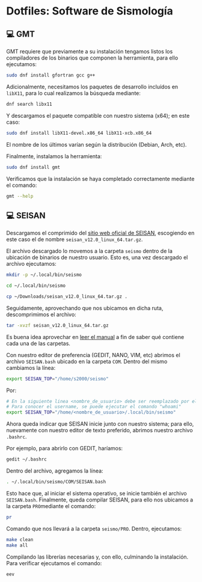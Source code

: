 # Dotfiles: Software de Sismología

## 💻 GMT

GMT requiere que previamente a su instalación tengamos listos los compiladores de los binarios que componen la herramienta, para ello ejecutamos:

~~~bash
sudo dnf install gfortran gcc g++
~~~

Adicionalmente, necesitamos los paquetes de desarrollo incluídos en `libX11`, para lo cual realizamos la búsqueda mediante:

~~~bash
dnf search libx11
~~~

Y descargamos el paquete compatible con nuestro sistema (x64); en este caso:

~~~bash
sudo dnf install libX11-devel.x86_64 libX11-xcb.x86_64
~~~

El nombre de los últimos varían según la distribución (Debian, Arch, etc).

Finalmente, instalamos la herramienta:

~~~bash
sudo dnf install gmt
~~~

Verificamos que la instalación se haya completado correctamente mediante el comando:

~~~bash
gmt --help
~~~

## 💻 SEISAN

Descargamos el comprimido del [sitio web oficial de SEISAN](https://www.geo.uib.no/seismo/SOFTWARE/SEISAN/), escogiendo en este caso el de nombre `seisan_v12.0_linux_64.tar.gz`.

El archivo descargado lo movemos a la carpeta `seismo` dentro de la ubicación de binarios de nuestro usuario. Esto es, una vez descargado el archivo ejecutamos:

~~~bash
mkdir -p ~/.local/bin/seismo

cd ~/.local/bin/seismo

cp ~/Downloads/seisan_v12.0_linux_64.tar.gz .
~~~

Seguidamente, aprovechando que nos ubicamos en dicha ruta, descomprimimos el archivo:

~~~bash
tar -xvzf seisan_v12.0_linux_64.tar.gz 
~~~

Es buena idea aprovechar en [leer el manual](https://www.geo.uib.no/seismo/SOFTWARE/SEISAN/seisan-tutorial.pdf) a fin de saber qué contiene cada una de las carpetas.

Con nuestro editor de preferencia (GEDIT, NANO, VIM, etc) abrimos el archivo `SEISAN.bash` ubicado en la carpeta `COM`. Dentro del mismo cambiamos la línea:

~~~bash
export SEISAN_TOP="/home/s2000/seismo"
~~~

Por:

~~~bash
# En la siguiente linea <nombre_de_usuario> debe ser reemplazado por el username.
# Para conocer el username, se puede ejecutar el comando "whoami"
export SEISAN_TOP="/home/<nombre_de_usuario>/.local/bin/seismo"
~~~

Ahora queda indicar que SEISAN inicie junto con nuestro sistema; para ello, nuevamente con nuestro editor de texto preferido, abrimos nuestro archivo `.bashrc`.

Por ejemplo, para abrirlo con GEDIT, haríamos:

~~~bash
gedit ~/.bashrc
~~~

Dentro del archivo, agregamos la línea:

~~~bash
. ~/.local/bin/seismo/COM/SEISAN.bash
~~~

Esto hace que, al iniciar el sistema operativo, se inicie también el archivo `SEISAN.bash`. Finalmente, queda compilar SEISAN, para ello nos ubicamos a la carpeta `PRO`mediante el comando:

~~~bash
pr
~~~

Comando que nos llevará a la carpeta `seismo/PRO`. Dentro, ejecutamos:

~~~bash
make clean
make all
~~~

Compilando las librerías necesarias y, con ello, culminando la instalación. Para verificar ejecutamos el comando:

~~~bash
eev
~~~

